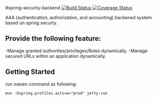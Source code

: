 #spring-security-backend [![Build Status](https://travis-ci.org/easonlin404/spring-security-backend.svg?branch=master)](https://travis-ci.org/easonlin404/spring-security-backend) [![Coverage Status](https://coveralls.io/repos/github/easonlin404/spring-security-backend/badge.svg?branch=master)](https://coveralls.io/github/easonlin404/spring-security-backend?branch=master)

AAA (authentication, authorization, and accounting) backened system based on spring securty. 
 
## Provide the following feature:
 -Manage granted authorities/privileges/Roles dynamically.
 -Manage secured URLs within an application dynamically.
## Getting Started

run maven command as following:

    mvn -Dspring.profiles.active="prod" jetty:run
